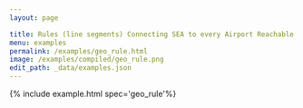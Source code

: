 ```yaml
---
layout: page

title: Rules (line segments) Connecting SEA to every Airport Reachable via Direct Flights
menu: examples
permalink: /examples/geo_rule.html
image: /examples/compiled/geo_rule.png
edit_path: _data/examples.json
---
```




{% include example.html spec='geo_rule'%}
